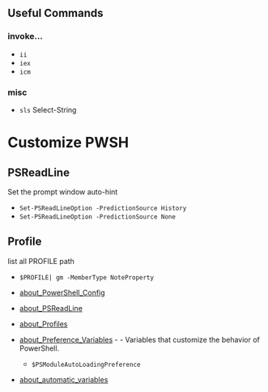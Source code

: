 ## Useful Commands
### invoke...
* `ii`
* `iex`
* `icm`

### misc
* `sls` Select-String


# Customize PWSH

## PSReadLine
Set the prompt window auto-hint
* `Set-PSReadLineOption -PredictionSource History`
* `Set-PSReadLineOption -PredictionSource None`

## Profile

list all PROFILE path
* `$PROFILE| gm -MemberType NoteProperty`


* [about_PowerShell_Config](https://docs.microsoft.com/en-us/powershell/module/microsoft.powershell.core/about/about_powershell_config?view=powershell-7.2)
* [about_PSReadLine](https://docs.microsoft.com/en-us/powershell/module/psreadline/about/about_psreadline#completion-functions)
* [about_Profiles](https://docs.microsoft.com/en-us/powershell/module/microsoft.powershell.core/about/about_profiles?view=powershell-7.2)
* [about_Preference_Variables](https://docs.microsoft.com/en-us/powershell/module/microsoft.powershell.core/about/about_preference_variables?view=powershell-7.2) -  - Variables that customize the behavior of PowerShell.
    * `$PSModuleAutoLoadingPreference`
* [about_automatic_variables](https://learn.microsoft.com/en-us/powershell/module/microsoft.powershell.core/about/about_automatic_variables?view=powershell-7.4)


